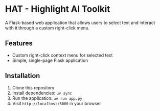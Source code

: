 # HAT - Highlight AI Toolkit

A Flask-based web application that allows users to select text and interact with it through a custom right-click menu.

## Features
- Custom right-click context menu for selected text
- Simple, single-page Flask application

## Installation
1. Clone this repository
2. Install dependencies: `uv sync`
3. Run the application: `uv run app.py`
4. Visit `http://localhost:5000` in your browser
